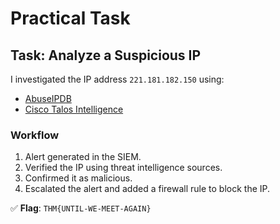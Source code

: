# Practical Task

## Task: Analyze a Suspicious IP

I investigated the IP address `221.181.182.150` using:
- [AbuseIPDB](https://abuseipdb.com)
- [Cisco Talos Intelligence](https://talosintelligence.com)

### Workflow
1. Alert generated in the SIEM.
2. Verified the IP using threat intelligence sources.
3. Confirmed it as malicious.
4. Escalated the alert and added a firewall rule to block the IP.

✅ **Flag**: `THM{UNTIL-WE-MEET-AGAIN}`
